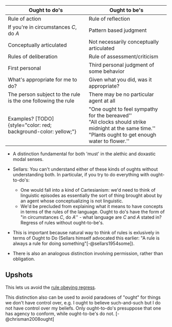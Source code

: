 [//]: # (Use this: https://quarto.org/docs/authoring/tables.html#grid-tables)

|  Ought to do's       |  Ought to be's |
|----------------------|---------------|
|  Rule of action     | Rule of reflection |
|  If you're in circumstances $C$, do $A$ |  Pattern based judgment |
|  Conceptually articulated | Not necessarily conceptually articulated |
|  Rules of deliberation  | Rule of assessment/criticism |
|  First personal  |  Third personal judgment of some behavior |
|  What's appropriate for me to do?  | Given what you did, was it appropriate? |
|  The person subject to the rule is the one following the rule  |  There may be no particular agent at all |
|  Examples? [TODO]{style="color: red; background-color: yellow;"}  |   "One ought to feel sympathy for the bereaved''<br>"All clocks should strike midnight at the same time.''<br>"Plants ought to get enough water to flower.'' |

- A distinction fundamental for both 'must' in the alethic and doxastic modal 
  senses.

- Sellars: You can't understand either of these kinds of oughts without 
  understanding both. In particular, if you try to do everything with 
  ought-to-do's:
    - One would fall into a kind of Cartesianism: we'd need to think of 
      linguistic episodes as essentially the sort of thing brought about by an 
      agent whose conceptualizing is not linguistic.
    - We'd be precluded from explaining what it means to have concepts in terms 
      of the rules of the language. Ought to do's have the form of "in 
      circumstances $C$, do $A$'' - what language are $C$ and $A$ stated in? 
      Regress of rules without ought-to-be's.

- This is important because natural way to think of rules is exlusively in terms 
  of Ought to Do (Sellars himself advocated this earlier: "A rule is always a 
  rule for doing something"[-@sellars1954some]).

- There is also an analogous distinction involving permission, rather than 
  obligation.



## Upshots
This lets us avoid the [rule obeying regress](/docs/phil/problems/ruleregress.qmd).

This distinction also can be used to avoid paradoxes of "ought" for things we 
don't have control over, e.g. I ought to believe such-and-such but I do not have 
control over my beliefs. Only ought-to-do's presuppose that one has agency to 
conform, while ought-to-be's do not. [-@chrisman2008ought]